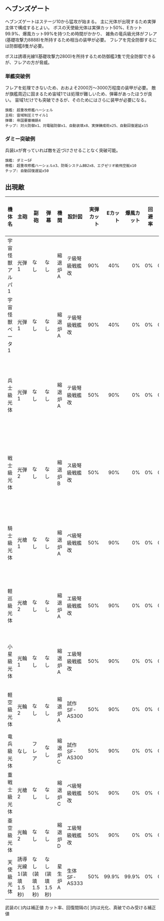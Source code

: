 ## ヘブンズゲート

ヘブンズゲートはステージ10から猛攻が始まる。
主に光体が出現するため実弾主体で構成するとよい。
ボスの天使級光体は実弾カット50%、Eカット99.9%、爆風カット99%を持つため時間がかかり、
雑魚の竜兵級光体がフレア(基礎攻撃力8888)を所持するため相当の装甲が必要。
フレアを完全防御するには防御艦8隻が必要。

ボスは誘導光線1(基礎攻撃力2800)を所持するため防御艦3隻で完全防御できるが、フレアの方が脅威。

### 単艦突破例

フレアを処理できないため、おおよそ2000万～3000万程度の装甲が必要。
敵が旗艦周辺に固まるため宙域1では処理が難しいため、弾幕があったほうが良い。
宙域1だけでも突破できるが、そのためにはさらに装甲が必要になる。

```
旗艦: 超重改修艦ハーシェル
主砲: 宙域制圧ミサイル1
弾幕: 帝国要塞機銃4
チップ: 対火防御x1、対電磁防御x1、自動装填x8、実弾錬成術x25、自動回復遅延x15
```

### ダミー突破例

兵装Lvが育っていれば敵を近づけさせることなく突破可能。

```
旗艦: ダミーSF
僚艦: 超重改修艦ハーシェルx3、防衛システムBB2x8、エグゼリオ級飛空艇x10
チップ: 自動回復遅延x50
```

## 出現敵

<script src="assets/js/table-col-visible.js"></script>
<ul id="visible_list"></ul>

| 機体名          | 主砲                 | 副砲            | 弾幕            | 機関    | 設計図         | 実弾カット | Eカット | 爆風カット | 回避率 | 爆風回避率 | 回復間隔 | 登場ステージ                      |
|-----------------|----------------------|-----------------|-----------------|---------|----------------|-----------:|--------:|-----------:|-------:|-----------:|----------|-----------------------------------|
| 宇宙怪獣アルパ1 | 光弾1                | なし            | なし            | 縮退炉A | テ級弩級戦艦改 |        90% |     40% |         0% |     0% |         0% | 20秒     | 1、2、3、4、5                     |
| 宇宙怪獣ベータ1 | 光弾1                | なし            | なし            | 縮退炉A | テ級弩級戦艦改 |        90% |     40% |         0% |     0% |         0% | 20秒     | 1、2、3、4、5                     |
| 兵士級光体      | 光弾1                | なし            | なし            | 縮退炉A | テ級弩級戦艦改 |        50% |     90% |         0% |     0% |         0% | 15秒     | 1ボス、2、3、4、5、6、7、8、9、10 |
| 戦士級光体      | 光弾2                | なし            | なし            | 縮退炉B | ス級弩級戦艦改 |        50% |     90% |         0% |     0% |         0% | 15秒     | 2ボス、3、4、5、6、7、8、9、10    |
| 騎士級光体      | 光槍1                | なし            | なし            | 縮退炉A | ペ級弩級戦艦改 |        50% |     90% |         0% |     0% |         0% | 15秒     | 3ボス、4、5、6、7、8、9、10       |
| 軽巡級光体      | 光槍2                | なし            | なし            | 縮退炉A | エ級弩級戦艦改 |        50% |     90% |         0% |     0% |         0% | 15秒     | 4ボス、5、6、7、8、9、10          |
| 小星級光体      | 光輪1                | なし            | なし            | 縮退炉A | エ級弩級戦艦改 |        50% |     90% |         0% |     0% |         0% | 15秒     | 5ボス、6、7、8、9、10             |
| 軽空級光体      | 光輪2                | なし            | なし            | 縮退炉A | 試作SF-AS300   |        50% |     90% |         0% |     0% |         0% | 15秒     | 6ボス、7、8、9、10                |
| 竜兵級光体      | なし                 | フレア          | なし            | 縮退炉C | 試作SF-AS300   |        50% |     90% |         0% |     0% |         0% | 15秒     | 7ボス、8、9、10                   |
| 重戦士級光体    | 光槍2                | なし            | なし            | 縮退炉C | ペ級弩級戦艦改 |        50% |     90% |         0% |     0% |         0% | 15秒     | 8ボス、9、10                      |
| 亜空級光体      | 光輪2                | なし            | なし            | 縮退炉D | エ級弩級戦艦改 |        50% |     90% |         0% |     0% |         0% | 15秒     | 9ボス、10                         |
| 天使級光体      | 誘導光線1(装填1.5秒) | なし(装填1.5秒) | なし(装填1.5秒) | 星生炉A | 生体SF-AS333   |        50% |   99.9% |      99.9% |     0% |         0% | 4秒      | 10ボス                            |

武装の( )内は補正値
カット率、回復間隔の[ ]内は光化、真破でのみ受ける補正値
